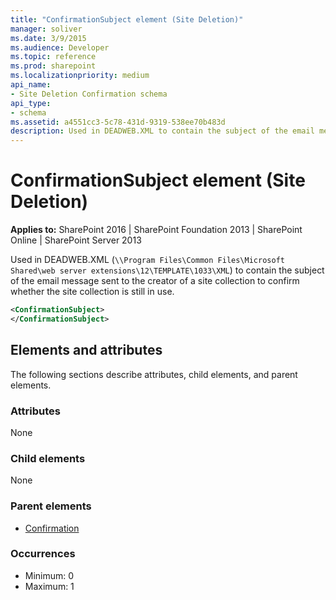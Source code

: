 ```yaml
---
title: "ConfirmationSubject element (Site Deletion)"
manager: soliver
ms.date: 3/9/2015
ms.audience: Developer
ms.topic: reference
ms.prod: sharepoint
ms.localizationpriority: medium
api_name:
- Site Deletion Confirmation schema
api_type:
- schema
ms.assetid: a4551cc3-5c78-431d-9319-538ee70b483d
description: Used in DEADWEB.XML to contain the subject of the email message sent to the creator of a site collection to confirm whether the site collection is still in use. 
---
```


# ConfirmationSubject element (Site Deletion)

**Applies to:** SharePoint 2016 | SharePoint Foundation 2013 | SharePoint Online | SharePoint Server 2013
  
Used in DEADWEB.XML (`\\Program Files\Common Files\Microsoft Shared\web server extensions\12\TEMPLATE\1033\XML`) to contain the subject of the email message sent to the creator of a site collection to confirm whether the site collection is still in use. 
  
```XML
<ConfirmationSubject>
</ConfirmationSubject>
```

## Elements and attributes

The following sections describe attributes, child elements, and parent elements.

### Attributes

None
   
### Child elements

None
   
### Parent elements

- [Confirmation](confirmation-element-site-deletion.md)
   
### Occurrences

- Minimum: 0
- Maximum: 1  

<br/> 
   

